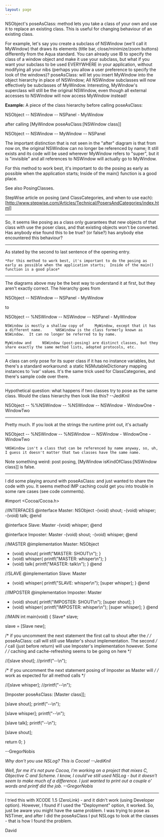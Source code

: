 ```yaml
---
layout: page
---
```




NSObject's poseAsClass: method lets you take a class of your own and use it to replace an existing class.  This is useful for changing behaviour of an existing class.

For example, let's say you create a subclass of NSWindow (we'll call it MyWindow) that draws its elements (title bar, close/minimize/zoom buttons) differently from the Aqua standard.  You can already use IB to specify the class of a window object and make it use your subclass, but what if you want your subclass to be used EVERYWHERE in your application, without modifying all your nibs (perhaps you allow a user preference to specify the look of the windows)?  poseAsClass: will let you insert MyWindow into the object hierarchy in place of NSWindow;  All NSWindow subclasses will now effectively be subclasses of MyWindow.  Interesting, MyWindow's superclass will still be the original NSWindow, even though all external accesses to NSWindow will now access MyWindow instead!

**Example:**
A piece of the class hierarchy before calling poseAsClass:

    
 NSObject -- NSWindow -- NSPanel
                      \- MyWindow


after calling [MyWindow poseAsClass:[NSWindow class]]

    
 NSObject -- NSWindow -- MyWindow -- NSPanel


The important distinction that is not seen in the "after" diagram is that from now on, the original NSWindow can no longer be referenced by name;  It still exists and its code will be used wherever MyWindow refers to "super", but it is "invisible" and all references to NSWindow will actually go to MyWindow.

For this method to work best, it's important to do the posing as early as possible when the application starts;  Inside of the main() function is a good place.

See also PosingClasses.

StepWise article on posing (and ClassCategories, and when to use each): [http://www.stepwise.com/Articles/Technical/PosersAndCategories/index.html]

----

So, it seems like posing as a class only guarantees that new objects of that class with use the poser class, and that existing objects won't be converted.  Has anybody else found this to be true? (or false?) has anybody else encountered this behaviour?

----

As stated by the second to last sentence of the opening entry.

	*For this method to work best, it's important to do the posing as early as possible when the application starts;  Inside of the main() function is a good place*

----

The diagrams above may be the best way to understand it at first, but they aren't exactly correct.  The hierarchy goes from 

    
 NSObject -- NSWindow -- NSPanel
                      \- MyWindow


to

    
 NSObject -- %NSWindow -- NSWindow -- NSPanel
                       \- MyWindow


    NSWindow is mostly a shallow copy of     MyWindow, except that it has a different name.      %NSWindow is the class formerly known as     NSWindow.  It can no longer be referred to by name.

    MyWindow and     NSWindow (post-posing) are distinct classes, but they share exactly the same method lists, adopted protocols, etc. 



----

A class can only pose for its super class if it has no instance variables, but there's a standard workaround: a static NSMutableDictionary mapping instances to 'ivar' values.  It's the same trick used for ClassCategories, and there's sample code over there.

----

Hypothetical question: what happens if two classes try to pose as the same class. Would the class hierarchy then look like this? --JediKnil
    
 NSObject -- %%NSWindow -- %NSWindow -- NSWindow
                        \- WindowOne \-WindowTwo


----

Pretty much.  If you look at the strings the runtime print out, it's actually
    
 NSObject -- %NSWindow -- %NSWindow -- NSWindow
                       \- WindowOne \-WindowTwo


    %NSWindow isn't a class that can be referenced by name anyway, so, uh, I guess it doesn't matter that two classes have the same name.

Note something weird:  post posing,     [MyWindow isKindOfClass:[NSWindow class]] is false.

----

I did some playing around with poseAsClass: and just wanted to share the code with you. It seems method IMP caching could get you into trouble in some rare cases (see code comments). 
    
 #import <Cocoa/Cocoa.h>
 
 //INTERFACES
 @interface Master: NSObject
 -(void) shout;
 -(void) whisper;
 -(void) talk;
 @end
 
 @interface Slave: Master
 -(void) whisper;
 @end
 
 @interface Imposter: Master
 -(void) shout;
 -(void) whisper;
 @end
 
 
 //MASTER
 @implementation Master: NSObject
 - (void) shout{
   printf("MASTER: SHOUT\n");
 }
 - (void) whisper{
   printf("MASTER: whisper\n");
 }
 - (void) talk{
   printf("MASTER: talk\n");
 }
 @end
 
 //SLAVE
 @implementation Slave: Master
 - (void) whisper{
   printf("SLAVE: whisper\n");
   [super whisper];
 }
 @end
 
 //IMPOSTER
 @implementation Imposter: Master
 - (void) shout{
   printf("IMPOSTER: SHOUT\n");
   [super shout];
 }
 - (void) whisper{
   printf("IMPOSTER: whisper\n");
   [super whisper];
 }
 @end
 
 
 //MAIN
 int main(void) {
   Slave* slave;
   
   slave = [Slave new];
   
   /* if you uncomment the next statement the first call to shout after the       */
   /* poseAsClass: call will still use Master's shout implementation. The second  */
   /* call (just before return) will use Imposter's implementation however. Some  */
   /* caching and cache-refreshing seems to be going on here                      */
     
   //[slave shout];
   //printf("--\n");
   
   
   /* if you uncomment the next statement posing of Imposter as Master will       */
   /* work as expected for all method calls                                       */
       
   //[slave whisper];
   //printf("--\n");
   
   [Imposter poseAsClass: [Master class]];
   
   
   [slave shout];
   printf("--\n");
   
   [slave whisper];
   printf("--\n");
   
   [slave talk];
   printf("--\n");
   
   [slave shout];
   
   return 0;
 }

--GregorNobis

*Why don't you use NSLog? This is Cocoa! --JediKnil*

*Well, for me it's not pure Cocoa, I'm working on a project that mixes C, Objective C and Scheme. I know, I could've still used NSLog - but it doesn't seem to make much of a difference. I just wanted to print out a couple o' words and printf did the job. --GregorNobis*

----

I tried this with XCODE 1.5 (ZeroLink) - and it didn't work (using Developer option). However, I found if I used the "Deployment" option, it worked. So, just be aware you might have the same problem. I was trying to pose as NSTimer, and after I did the poseAsClass I put NSLogs to look at the classes - that is how I found the problem.

David
